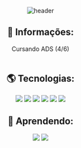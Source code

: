<div align="center">
       
![header](https://capsule-render.vercel.app/api?type=waving&color=00000&height=280&section=header&text=Welcome!&fontSize=90&fontColor=FFFFFF&animation=fadeIn&fontAlignY=38&desc=to%20Lucas's%20GITHUB%20&descAlignY=51&descAlign=62)

## 🤠 Informações:
Cursando ADS (4/6) <br><br>

## 🌎 Tecnologias:
![](https://img.shields.io/badge/Java-ED8B00?style=for-the-badge&logo=openjdk&logoColor=white)
![](https://img.shields.io/badge/C%2B%2B-00599C?style=for-the-badge&logo=c%2B%2B&logoColor=white)
![](https://img.shields.io/badge/Spring-F2F4F9?style=for-the-badge&logo=spring-boot&logoColor=black)
![](https://img.shields.io/badge/GIT-E44C30?style=for-the-badge&logo=git&logoColor=white)
![](https://img.shields.io/badge/HTML5-E34F26?style=for-the-badge&logo=html5&logoColor=white)
![](https://img.shields.io/badge/CSS3-1572B6?style=for-the-badge&logo=css3&logoColor=white)

## 🔨 Aprendendo:
![](https://img.shields.io/badge/typescript-%23007ACC.svg?style=for-the-badge&logo=typescript&logoColor=white)
![](https://img.shields.io/badge/Postman-FF6C37.svg?style=for-the-badge&logo=Postman&logoColor=white)
